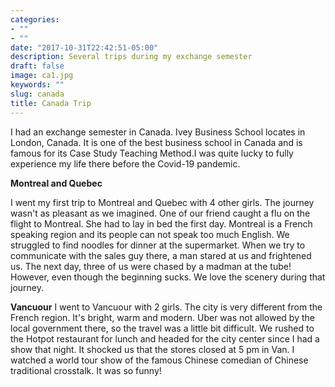 ```yaml
---
categories:
- ""
- ""
date: "2017-10-31T22:42:51-05:00"
description: Several trips during my exchange semester
draft: false
image: ca1.jpg
keywords: ""
slug: canada
title: Canada Trip 
---
```

I had an exchange semester in Canada. Ivey Business School locates in London, Canada. It is one of the best business school in Canada and is famous for its Case Study Teaching Method.I was quite lucky to fully experience my life there before the Covid-19 pandemic.


**Montreal and Quebec**

I went my first trip to Montreal and Quebec with 4 other girls. The journey wasn't as pleasant as we imagined. 
One of our friend caught a flu on the flight to Montreal. She had to lay in bed the first day. 
Montreal is a French speaking region and its people can not speak too much English. We struggled to find noodles for dinner at the supermarket. When we try to communicate with the sales guy there, a man stared at us and frightened us. The next day, three of us were chased by a madman at the tube! 
However, even though the beginning sucks. We love the scenery during that journey. 


**Vancuour**
I went to Vancuour with 2 girls. The city is very different from the French region. It's bright, warm and modern. Uber was not allowed by the local government there, so the travel was a little bit difficult. We rushed to the Hotpot restaurant for lunch and headed for the city center since I had a show that night. It shocked us that the stores closed at 5 pm in Van. I watched a world tour show of the famous Chinese comedian of Chinese traditional crosstalk. It was so funny!



